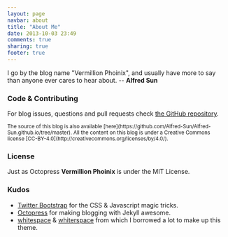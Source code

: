 ```yaml
---
layout: page
navbar: about
title: "About Me"
date: 2013-10-03 23:49
comments: true
sharing: true
footer: true
---
```


<p>
	I go by the blog name "Vermillion Phoinix", and usually have more to say than anyone ever cares to hear about.			-- <b>Alfred Sun</b>
</p>

<!--**Octostrap3** started because I really wanted to use Bootstrap while posting
[on my blog](https://kaworu.ch) and all Octopress themes were based on
Bootstrap 2.x.-->

<h3>Code & Contributing</h3>

For blog issues, questions and pull requests check
[the GitHub repository](https://github.com/Alfred-Sun/Alfred-Sun.github.io).

<small class="text-muted">
The source of this blog is also available
[here](https://github.com/Alfred-Sun/Alfred-Sun.github.io/tree/master).  All the
content on this blog is under a Creative Commons license
[CC-BY-4.0](http://creativecommons.org/licenses/by/4.0/).
</small>


<h3>License</h3>

Just as Octopress **Vermillion Phoinix** is under the MIT License.

<h3>Kudos</h3>

- [Twitter Bootstrap](http://getbootstrap.com/) for the CSS & Javascript magic
  tricks.
- [Octopress](http://octopress.org/) for making blogging with Jekyll
  awesome.
- [whitespace](https://github.com/lucaslew/whitespace) &
  [whiterspace](https://github.com/mjhea0/whiterspace) from which I borrowed a
  lot to make up this theme.
